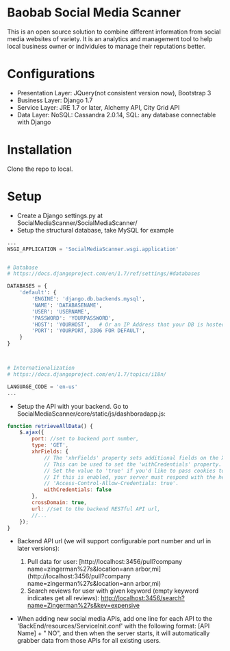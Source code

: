 # Baobab Social Media Scanner
This is an open source solution to combine different information from social media websites of variety. It is an analytics and management tool to help local business owner or individules to manage their reputations better.

# Configurations
* Presentation Layer: JQuery(not consistent version now), Bootstrap 3
* Business Layer: Django 1.7
* Service Layer: JRE 1.7 or later, Alchemy API, City Grid API
* Data Layer: NoSQL: Cassandra 2.0.14, SQL: any database connectable with Django

# Installation
Clone the repo to local.

# Setup
* Create a Django settings.py at SocialMediaScanner/SocialMediaScanner/
* Setup the structural database, take MySQL for example
```python
...
WSGI_APPLICATION = 'SocialMediaScanner.wsgi.application'


# Database
# https://docs.djangoproject.com/en/1.7/ref/settings/#databases

DATABASES = {
    'default': {
        'ENGINE': 'django.db.backends.mysql',
        'NAME': 'DATABASENAME',
        'USER': 'USERNAME',
        'PASSWORD': 'YOURPASSWORD',
        'HOST': 'YOURHOST',   # Or an IP Address that your DB is hosted on
        'PORT': 'YOURPORT, 3306 FOR DEFAULT',
    }
}



# Internationalization
# https://docs.djangoproject.com/en/1.7/topics/i18n/

LANGUAGE_CODE = 'en-us'
...

```
* Setup the API with your backend. Go to SocialMediaScanner/core/static/js/dashboradapp.js:
```javascript
function retrieveAllData() {
    $.ajax({
        port: //set to backend port number,
        type: 'GET',
        xhrFields: {
            // The 'xhrFields' property sets additional fields on the XMLHttpRequest.
            // This can be used to set the 'withCredentials' property.
            // Set the value to 'true' if you'd like to pass cookies to the server.
            // If this is enabled, your server must respond with the header
            // 'Access-Control-Allow-Credentials: true'.
            withCredentials: false
        },
        crossDomain: true,
        url: //set to the backend RESTful API url,
        //...
    });
}
```

* Backend API url (we will support configurable port number and url in later versions):
  1. Pull data for user: [http://localhost:3456/pull?company name=zingerman%27s&location=ann arbor,mi](http://localhost:3456/pull?company name=zingerman%27s&location=ann arbor,mi)
  2. Search reviews for user with given keyword (empty keyword indicates get all reviews): [http://localhost:3456/search?name=Zingerman%27s&key=expensive](http://localhost:3456/search?name=Zingerman%27s&key=expensive)

* When adding new social media APIs, add one line for each API to the 'BackEnd/resources/ServiceInit.conf' with the following format: [API Name] + " NO", and then when the server starts, it will automatically grabber data from those APIs for all existing users.